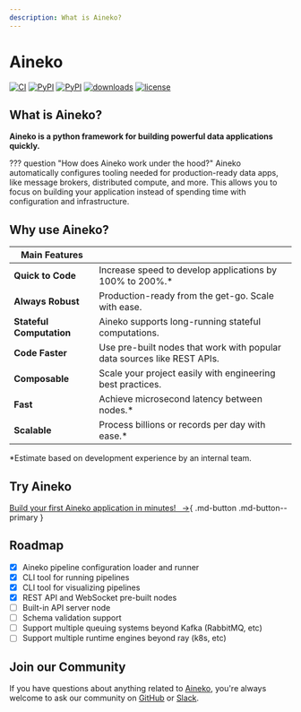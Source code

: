 ```yaml
---
description: What is Aineko?
---
```


# Aineko

[![CI](https://circleci.com/gh/aineko-dev/aineko/tree/develop.svg?style=svg)](https://app.circleci.com/pipelines/github/aineko-dev)
[![PyPI](https://img.shields.io/pypi/v/aineko.svg)](https://pypi.python.org/pypi/aineko)
[![PyPI](https://img.shields.io/pypi/pyversions/aineko)](https://pypi.python.org/pypi/aineko)
[![downloads](https://static.pepy.tech/badge/aineko/month)](https://pepy.tech/project/aineko)
[![license](https://img.shields.io/badge/License-Apache_2.0-blue.svg)](https://github.com/aineko-dev/aineko/blob/develop/LICENSE)


## What is Aineko?

**Aineko is a python framework for building powerful data applications quickly.**

??? question "How does Aineko work under the hood?"
    Aineko automatically configures tooling needed for production-ready data apps, like message brokers, distributed compute, and more. This allows you to focus on building your application instead of spending time with configuration and infrastructure.

## Why use Aineko?

| Main Features        | |
| ----------------- | --- |
| **Quick to Code** | Increase speed to develop applications by 100% to 200%.* |
| **Always Robust** | Production-ready from the get-go. Scale with ease. |
| **Stateful Computation** | Aineko supports long-running stateful computations. |
| **Code Faster** | Use pre-built nodes that work with popular data sources like REST APIs. |
| **Composable** | Scale your project easily with engineering best practices. |
| **Fast** | Achieve microsecond latency between nodes.* |
| **Scalable** | Process billions or records per day with ease.* |

*Estimate based on development experience by an internal team.

## Try Aineko

[Build your first Aineko application in minutes!&ensp; →](./quickstart.md){ .md-button .md-button--primary }

## Roadmap

- [x] Aineko pipeline configuration loader and runner
- [x] CLI tool for running pipelines
- [x] CLI tool for visualizing pipelines
- [x] REST API and WebSocket pre-built nodes
- [ ] Built-in API server node
- [ ] Schema validation support
- [ ] Support multiple queuing systems beyond Kafka (RabbitMQ, etc)
- [ ] Support multiple runtime engines beyond ray (k8s, etc)

## Join our Community

If you have questions about anything related to [Aineko](https://www.aineko.dev/), you're always welcome to ask our community on [GitHub](https://github.com/aineko-dev) or [Slack](https://join.slack.com/t/aineko-dev/shared\_invite/zt-23yuq8mrl-uZavRQKGFltxLZLCqcQZaQ).
